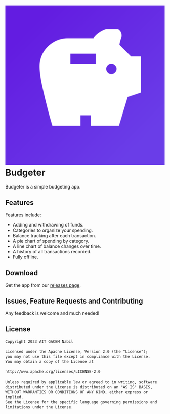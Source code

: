 # ![app icon](./app/src/main/res/drawable/play_store_512.png) Budgeter
Budgeter is a simple budgeting app.

## Features

Features include:
* Adding and withdrawing of funds.
* Categories to organize your spending.
* Balance tracking after each transaction.
* A pie chart of spending by category.
* A line chart of balance changes over time.
* A history of all transactions recorded.
* Fully offline.

## Download
Get the app from our [releases page](https://github.com/naitgacem/Budgeter/releases).

## Issues, Feature Requests and Contributing

Any feedback is welcome and much needed!

## License

    Copyright 2023 AIT GACEM Nabil

    Licensed under the Apache License, Version 2.0 (the "License");
    you may not use this file except in compliance with the License.
    You may obtain a copy of the License at

    http://www.apache.org/licenses/LICENSE-2.0

    Unless required by applicable law or agreed to in writing, software
    distributed under the License is distributed on an "AS IS" BASIS,
    WITHOUT WARRANTIES OR CONDITIONS OF ANY KIND, either express or implied.
    See the License for the specific language governing permissions and
    limitations under the License.
